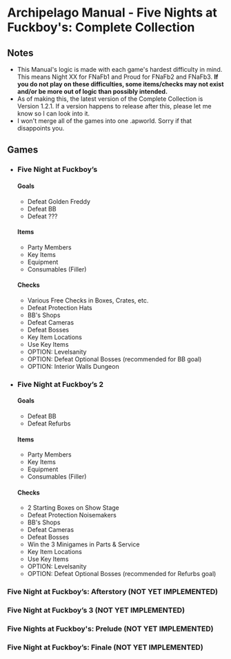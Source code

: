 # Archipelago Manual - Five Nights at Fuckboy's: Complete Collection
## Notes
- This Manual's logic is made with each game's hardest difficulty in mind. This means Night XX for FNaFb1 and Proud for FNaFb2 and FNaFb3. **If you do not play on these difficulties, some items/checks may not exist and/or be more out of logic than possibly intended.**
- As of making this, the latest version of the Complete Collection is Version 1.2.1. If a version happens to release after this, please let me know so I can look into it.
- I won't merge all of the games into one .apworld. Sorry if that disappoints you.
## Games
- ### Five Night at Fuckboy’s
  #### Goals
  - Defeat Golden Freddy
  - Defeat BB
  - Defeat ???
  #### Items
  - Party Members
  - Key Items
  - Equipment
  - Consumables (Filler)
  #### Checks
  - Various Free Checks in Boxes, Crates, etc.
  - Defeat Protection Hats
  - BB's Shops
  - Defeat Cameras
  - Defeat Bosses
  - Key Item Locations
  - Use Key Items
  - OPTION: Levelsanity
  - OPTION: Defeat Optional Bosses (recommended for BB goal)
  - OPTION: Interior Walls Dungeon
- ### Five Night at Fuckboy’s 2
  #### Goals
  - Defeat BB
  - Defeat Refurbs
  #### Items
  - Party Members
  - Key Items
  - Equipment
  - Consumables (Filler)
  #### Checks
  - 2 Starting Boxes on Show Stage
  - Defeat Protection Noisemakers
  - BB's Shops
  - Defeat Cameras
  - Defeat Bosses
  - Win the 3 Minigames in Parts & Service
  - Key Item Locations
  - Use Key Items
  - OPTION: Levelsanity
  - OPTION: Defeat Optional Bosses (recommended for Refurbs goal)
### Five Night at Fuckboy’s: Afterstory (NOT YET IMPLEMENTED)
### Five Night at Fuckboy’s 3 (NOT YET IMPLEMENTED)
### Five Nights at Fuckboy's: Prelude (NOT YET IMPLEMENTED)
### Five Night at Fuckboy’s: Finale (NOT YET IMPLEMENTED)
